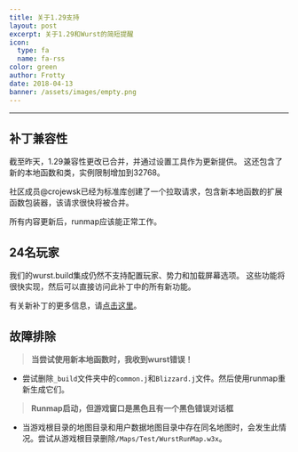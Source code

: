 ```yaml
---
title: 关于1.29支持
layout: post
excerpt: 关于1.29和Wurst的简短提醒
icon:
  type: fa
  name: fa-rss
color: green
author: Frotty
date: 2018-04-13
banner: /assets/images/empty.png
---
```

------
## 补丁兼容性

截至昨天，1.29兼容性更改已合并，并通过设置工具作为更新提供。
这还包含了新的本地函数和类，实例限制增加到32768。

社区成员@crojewsk已经为标准库创建了一个拉取请求，包含新本地函数的扩展函数包装器，该请求很快将被合并。

所有内容更新后，runmap应该能正常工作。

## 24名玩家

我们的wurst.build集成仍然不支持配置玩家、势力和加载屏幕选项。
这些功能将很快实现，然后可以直接访问此补丁中的所有新功能。

有关新补丁的更多信息，请[点击这里](https://www.hiveworkshop.com/threads/warcraft-iii-patch-1-29.304803/)。

## 故障排除

> __当尝试使用新本地函数时，我收到wurst错误！__

- 尝试删除`_build`文件夹中的`common.j`和`Blizzard.j`文件。然后使用runmap重新生成它们。

> __Runmap启动，但游戏窗口是黑色且有一个黑色错误对话框__

- 当游戏根目录的地图目录和用户数据地图目录中存在同名地图时，会发生此情况。尝试从游戏根目录删除`/Maps/Test/WurstRunMap.w3x`。